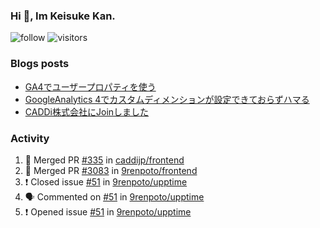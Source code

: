 ### Hi 👋, Im Keisuke Kan.

<!--
**9renpoto/9renpoto** is a ✨ _special_ ✨ repository because its `README.md` (this file) appears on your GitHub profile.

Here are some ideas to get you started:

- 🔭 I’m currently working on ...
- 🌱 I’m currently learning ...
- 👯 I’m looking to collaborate on ...
- 🤔 I’m looking for help with ...
- 💬 Ask me about ...
- 📫 How to reach me: ...
- 😄 Pronouns: ...
- ⚡ Fun fact: ...
-->

![follow](https://img.shields.io/github/followers/9renpoto?label=Follow&style=social)
![visitors](https://komarev.com/ghpvc/?username=9renpoto&label=Profile%20views&color=0e75b6&style=flat)

### Blogs posts

<!-- BLOG-POST-LIST:START -->
- [GA4でユーザープロパティを使う](https://9renpoto.dev/2021/02/21/google-analytics-4-user-properties/)
- [GoogleAnalytics 4でカスタムディメンションが設定できておらずハマる](https://9renpoto.dev/2021/02/13/google-analytics-4/)
- [CADDi株式会社にJoinしました](https://9renpoto.dev/2020/12/05/join/)
<!-- BLOG-POST-LIST:END -->

### Activity

<!--START_SECTION:activity-->
1. 🎉 Merged PR [#335](https://github.com/caddijp/frontend/pull/335) in [caddijp/frontend](https://github.com/caddijp/frontend)
2. 🎉 Merged PR [#3083](https://github.com/9renpoto/frontend/pull/3083) in [9renpoto/frontend](https://github.com/9renpoto/frontend)
3. ❗️ Closed issue [#51](https://github.com/9renpoto/upptime/issues/51) in [9renpoto/upptime](https://github.com/9renpoto/upptime)
4. 🗣 Commented on [#51](https://github.com/9renpoto/upptime/issues/51) in [9renpoto/upptime](https://github.com/9renpoto/upptime)
5. ❗️ Opened issue [#51](https://github.com/9renpoto/upptime/issues/51) in [9renpoto/upptime](https://github.com/9renpoto/upptime)
<!--END_SECTION:activity-->

<!--START_SECTION:waka-->
<!--END_SECTION:waka-->